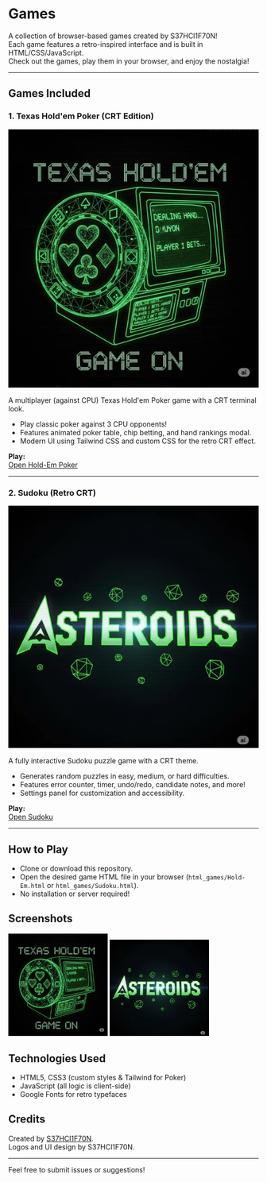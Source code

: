 # Games

A collection of browser-based games created by S37HCl1F70N!  
Each game features a retro-inspired interface and is built in HTML/CSS/JavaScript.  
Check out the games, play them in your browser, and enjoy the nostalgia!

---

## Games Included

### 1. Texas Hold'em Poker (CRT Edition)
![Hold-Em Logo](hold-em%20logo.png)

A multiplayer (against CPU) Texas Hold'em Poker game with a CRT terminal look.  
- Play classic poker against 3 CPU opponents!
- Features animated poker table, chip betting, and hand rankings modal.
- Modern UI using Tailwind CSS and custom CSS for the retro CRT effect.

**Play:**  
[Open Hold-Em Poker](html_games/Hold-Em.html)

---

### 2. Sudoku (Retro CRT)
![Sudoku Logo](Astroids%20logo.png) <!-- Replace with actual Sudoku logo if available -->

A fully interactive Sudoku puzzle game with a CRT theme.
- Generates random puzzles in easy, medium, or hard difficulties.
- Features error counter, timer, undo/redo, candidate notes, and more!
- Settings panel for customization and accessibility.

**Play:**  
[Open Sudoku](html_games/Sudoku.html)

---

## How to Play

- Clone or download this repository.
- Open the desired game HTML file in your browser (`html_games/Hold-Em.html` or `html_games/Sudoku.html`).
- No installation or server required!

## Screenshots

<!-- Optionally add screenshots here -->
<p float="left">
  <img src="hold-em logo.png" width="200" alt="Hold-Em Poker Logo" />
  <img src="Astroids logo.png" width="200" alt="Sudoku/Other Game Logo" />
</p>

## Technologies Used

- HTML5, CSS3 (custom styles & Tailwind for Poker)
- JavaScript (all logic is client-side)
- Google Fonts for retro typefaces

## Credits

Created by [S37HCl1F70N](https://github.com/S37HCl1F70N).  
Logos and UI design by S37HCl1F70N.

---

Feel free to submit issues or suggestions!